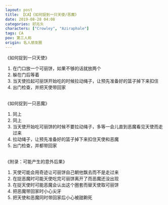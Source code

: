 ```yaml
---
layout: post
title: 【CA】《如何捉到一只天使/恶魔》
date: 2019-08-28 04:08
categories: 好兆头
characters: ["Crowley", "Aziraphale"]
tags: CA
pov: 第三人称
origin: 名人朋友圈
---
```


《如何捉到一只天使》

1. 在门口放一个可丽饼，如果不够的话就放两个
2. 躲在门后等着
3. 当天使捡起可丽饼开始吃的时候拉动绳子，让预先准备好的篮子掉下来扣住
4. 出门检查，并把天使带回家
<br><br>

《如何捉到一只恶魔》

1. 同上
2. 同上
3. 当天使开始吃可丽饼的时候不要拉动绳子，多等一会儿直到恶魔看见天使而走过来
4. 拉动绳子，让预先准备好的篮子掉下来扣住天使和恶魔
5. 出门检查，并都带回家
<br><br>

《附录：可能产生的意外后果》

1. 天使可能会用奇迹让可丽饼自己朝他飘去而不是走过来
2. 在捉恶魔时可能天使吃完可丽饼离开了而恶魔还没出现
3. 在捉天使时可能恶魔会认出这个圈套而替天使取可丽饼
4. 把恶魔带回家时小心尖牙
5. 把天使和恶魔同时带回家后小心被甜齁死
